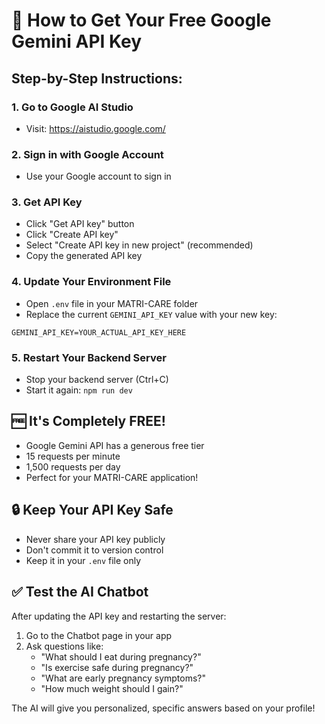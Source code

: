 # 🤖 How to Get Your Free Google Gemini API Key

## Step-by-Step Instructions:

### 1. **Go to Google AI Studio**
   - Visit: https://aistudio.google.com/

### 2. **Sign in with Google Account**
   - Use your Google account to sign in

### 3. **Get API Key**
   - Click "Get API key" button
   - Click "Create API key" 
   - Select "Create API key in new project" (recommended)
   - Copy the generated API key

### 4. **Update Your Environment File**
   - Open `.env` file in your MATRI-CARE folder
   - Replace the current `GEMINI_API_KEY` value with your new key:
   ```
   GEMINI_API_KEY=YOUR_ACTUAL_API_KEY_HERE
   ```

### 5. **Restart Your Backend Server**
   - Stop your backend server (Ctrl+C)
   - Start it again: `npm run dev`

## 🆓 **It's Completely FREE!**
- Google Gemini API has a generous free tier
- 15 requests per minute
- 1,500 requests per day
- Perfect for your MATRI-CARE application!

## 🔒 **Keep Your API Key Safe**
- Never share your API key publicly
- Don't commit it to version control
- Keep it in your `.env` file only

## ✅ **Test the AI Chatbot**
After updating the API key and restarting the server:
1. Go to the Chatbot page in your app
2. Ask questions like:
   - "What should I eat during pregnancy?"
   - "Is exercise safe during pregnancy?"
   - "What are early pregnancy symptoms?"
   - "How much weight should I gain?"

The AI will give you personalized, specific answers based on your profile!